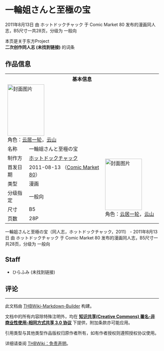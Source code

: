 # 一輪姐さんと至極の宝

<!-- source html: G:\repos\THBWiki-Markdown-Builder\THBWikiMarkdown\Temp\main\b\b5\ns0%3A%E4%B8%80%E8%BC%AA%E5%A7%90%E3%81%95%E3%82%93%E3%81%A8%E8%87%B3%E6%A5%B5%E3%81%AE%E5%AE%9D.html -->

2011年8月13日 由 ホットドックチャック 于 Comic Market 80 发布的漫画同人志，B5尺寸一共28页，分级为 一般向

本页是关于东方Project  
 **二次创作同人志 (未找到链接)** 的词条
## 作品信息

<table><tbody><tr><th colspan="3">基本信息</th></tr><tr><td class="cover-artwork-mobile" colspan="2"><a href="./文件-一輪姐さんと至極の宝封面.jpg.md" class="image" title="封面图片"><img alt="封面图片" src="https://upload.thwiki.cc/thumb/0/06/%E4%B8%80%E8%BC%AA%E5%A7%90%E3%81%95%E3%82%93%E3%81%A8%E8%87%B3%E6%A5%B5%E3%81%AE%E5%AE%9D%E5%B0%81%E9%9D%A2.jpg/120px-%E4%B8%80%E8%BC%AA%E5%A7%90%E3%81%95%E3%82%93%E3%81%A8%E8%87%B3%E6%A5%B5%E3%81%AE%E5%AE%9D%E5%B0%81%E9%9D%A2.jpg" decoding="async" loading="lazy" width="120" height="168" srcset="https://upload.thwiki.cc/thumb/0/06/%E4%B8%80%E8%BC%AA%E5%A7%90%E3%81%95%E3%82%93%E3%81%A8%E8%87%B3%E6%A5%B5%E3%81%AE%E5%AE%9D%E5%B0%81%E9%9D%A2.jpg/181px-%E4%B8%80%E8%BC%AA%E5%A7%90%E3%81%95%E3%82%93%E3%81%A8%E8%87%B3%E6%A5%B5%E3%81%AE%E5%AE%9D%E5%B0%81%E9%9D%A2.jpg 1.5x, https://upload.thwiki.cc/thumb/0/06/%E4%B8%80%E8%BC%AA%E5%A7%90%E3%81%95%E3%82%93%E3%81%A8%E8%87%B3%E6%A5%B5%E3%81%AE%E5%AE%9D%E5%B0%81%E9%9D%A2.jpg/241px-%E4%B8%80%E8%BC%AA%E5%A7%90%E3%81%95%E3%82%93%E3%81%A8%E8%87%B3%E6%A5%B5%E3%81%AE%E5%AE%9D%E5%B0%81%E9%9D%A2.jpg 2x" data-file-width="323" data-file-height="450"></a><div class="cover-char">角色：<a href="./云居一轮.md" title="云居一轮">云居一轮</a>，<a href="./云山.md" title="云山">云山</a></div></td>
</tr><tr><td class="label">名称</td><td colspan="2"> 一輪姐さんと至極の宝 </td></tr><tr><td class="label">制作方</td><td><a href="./ホットドックチャック.md" title="ホットドックチャック">ホットドックチャック</a></td><td class="cover-artwork" rowspan="6" style="min-width:168px;"><a href="./文件-一輪姐さんと至極の宝封面.jpg.md" class="image" title="封面图片"><img alt="封面图片" src="https://upload.thwiki.cc/thumb/0/06/%E4%B8%80%E8%BC%AA%E5%A7%90%E3%81%95%E3%82%93%E3%81%A8%E8%87%B3%E6%A5%B5%E3%81%AE%E5%AE%9D%E5%B0%81%E9%9D%A2.jpg/120px-%E4%B8%80%E8%BC%AA%E5%A7%90%E3%81%95%E3%82%93%E3%81%A8%E8%87%B3%E6%A5%B5%E3%81%AE%E5%AE%9D%E5%B0%81%E9%9D%A2.jpg" decoding="async" loading="lazy" width="120" height="168" srcset="https://upload.thwiki.cc/thumb/0/06/%E4%B8%80%E8%BC%AA%E5%A7%90%E3%81%95%E3%82%93%E3%81%A8%E8%87%B3%E6%A5%B5%E3%81%AE%E5%AE%9D%E5%B0%81%E9%9D%A2.jpg/181px-%E4%B8%80%E8%BC%AA%E5%A7%90%E3%81%95%E3%82%93%E3%81%A8%E8%87%B3%E6%A5%B5%E3%81%AE%E5%AE%9D%E5%B0%81%E9%9D%A2.jpg 1.5x, https://upload.thwiki.cc/thumb/0/06/%E4%B8%80%E8%BC%AA%E5%A7%90%E3%81%95%E3%82%93%E3%81%A8%E8%87%B3%E6%A5%B5%E3%81%AE%E5%AE%9D%E5%B0%81%E9%9D%A2.jpg/241px-%E4%B8%80%E8%BC%AA%E5%A7%90%E3%81%95%E3%82%93%E3%81%A8%E8%87%B3%E6%A5%B5%E3%81%AE%E5%AE%9D%E5%B0%81%E9%9D%A2.jpg 2x" data-file-width="323" data-file-height="450"></a><div class="cover-char">角色：<a href="./云居一轮.md" title="云居一轮">云居一轮</a>，<a href="./云山.md" title="云山">云山</a></div></td>
</tr><tr><td class="label">首发日期</td><td>2011-08-13&#160;（<a href="/展会作品列表?e=Comic+Market%2380">Comic Market 80</a>）</td></tr><tr><td class="label">类型</td><td>漫画</td></tr><tr><td class="label">分级指定</td><td>一般向</td></tr><tr><td class="label">尺寸</td><td>B5</td></tr><tr><td class="label">页数</td><td>28P</td></tr></tbody></table>

一輪姐さんと至極の宝（同人志，ホットドックチャック，2011） - 2011年8月13日 由 ホットドックチャック 于 Comic Market 80 发布的漫画同人志，B5尺寸一共28页，分级为 一般向
## Staff
- ひらふみ (未找到链接)

## 评论




---

此文档由 [THBWiki-Markdown-Builder](https://github.com/Delsin-Yu/THBWiki-Markdown-Builder) 构建。

文档中的所有内容除特殊注明外，均在 [**知识共享(Creative Commons) 署名-非商业性使用-相同方式共享 3.0 协议**](https://creativecommons.org/licenses/by-sa/3.0/deed.zh-hans) 下提供，附加条款亦可能应用。

引用类型与其他类型作品版权归原作者所有，如有作者授权则遵照授权协议使用。

详细请查阅 [THBWiki：免责声明](https://thbwiki.cc/THBWiki:%E5%85%8D%E8%B4%A3%E5%A3%B0%E6%98%8E)。

